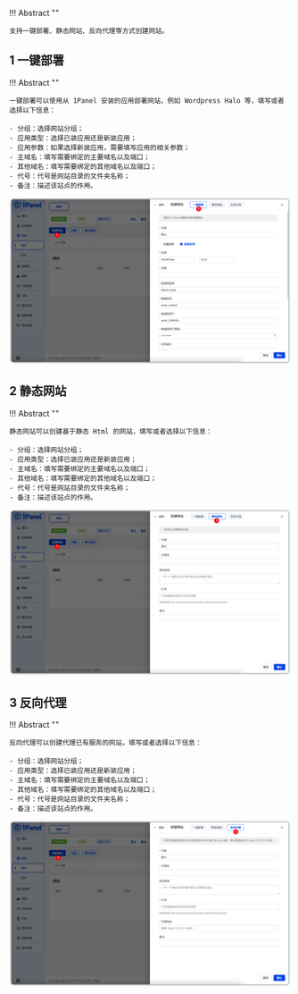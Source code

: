 
!!! Abstract ""

    支持一键部署、静态网站、反向代理等方式创建网站。

## 1 一键部署

!!! Abstract ""

    一键部署可以使用从 1Panel 安装的应用部署网站，例如 Wordpress Halo 等，填写或者选择以下信息：

    - 分组：选择网站分组；
    - 应用类型：选择已装应用还是新装应用；
    - 应用参数：如果选择新装应用，需要填写应用的相关参数；
    - 主域名：填写需要绑定的主要域名以及端口；
    - 其他域名：填写需要绑定的其他域名以及端口；
    - 代号：代号是网站目录的文件夹名称；
    - 备注：描述该站点的作用。

![img.png](../../img/websites/auto_create.png)

## 2 静态网站

!!! Abstract ""

    静态网站可以创建基于静态 Html 的网站，填写或者选择以下信息：

    - 分组：选择网站分组；
    - 应用类型：选择已装应用还是新装应用；
    - 主域名：填写需要绑定的主要域名以及端口；
    - 其他域名：填写需要绑定的其他域名以及端口；
    - 代号：代号是网站目录的文件夹名称；
    - 备注：描述该站点的作用。

![img.png](../../img/websites/static_create.png)

## 3 反向代理

!!! Abstract ""


    反向代理可以创建代理已有服务的网站，填写或者选择以下信息：

    - 分组：选择网站分组；
    - 应用类型：选择已装应用还是新装应用；
    - 主域名：填写需要绑定的主要域名以及端口；
    - 其他域名：填写需要绑定的其他域名以及端口；
    - 代号：代号是网站目录的文件夹名称；
    - 备注：描述该站点的作用。

![img.png](../../img/websites/proxy_create.png)